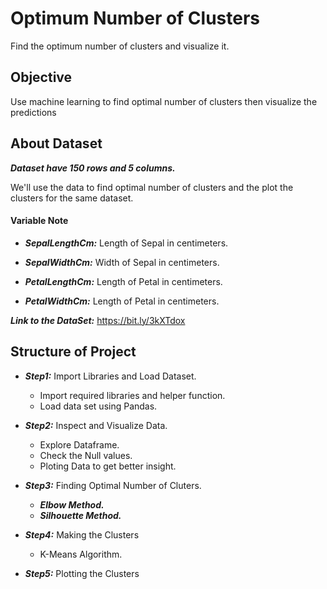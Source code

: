 # Optimum Number of Clusters
Find the optimum number of clusters and visualize it.

## Objective
Use machine learning to find optimal number of clusters then visualize the predictions

## About Dataset
***Dataset have 150 rows and 5 columns.***

We'll use the data to find optimal number of clusters and the plot the clusters for the same dataset. 
#### Variable Note
* ***SepalLengthCm:*** Length of Sepal in centimeters.

* ***SepalWidthCm:*** Width of Sepal in centimeters.

* ***PetalLengthCm:*** Length of Petal in centimeters.

* ***PetalWidthCm:*** Length of Petal in centimeters.

***Link to the DataSet:*** https://bit.ly/3kXTdox

## Structure of Project
- ***Step1:*** Import Libraries and Load Dataset.        
     - Import required libraries and helper function.
     - Load data set using Pandas.

- ***Step2:*** Inspect and Visualize Data.
     - Explore Dataframe.
     - Check the Null values.
     - Ploting Data to get better insight.

- ***Step3:*** Finding Optimal Number of Cluters.
     - ***Elbow Method.***
     - ***Silhouette Method.***

- ***Step4:*** Making the Clusters
     - K-Means Algorithm.

- ***Step5:*** Plotting the Clusters




